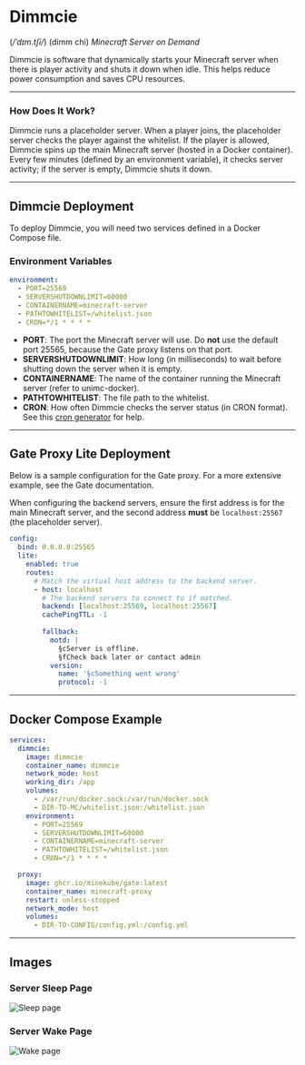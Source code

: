 # Dimmcie 
(*/ˈdɪm.tʃi/*) (dimm chi)
_Minecraft Server on Demand_

Dimmcie is software that dynamically starts your Minecraft server when there is player activity and shuts it down when idle. This helps reduce power consumption and saves CPU resources.

---

### How Does It Work?

Dimmcie runs a placeholder server. When a player joins, the placeholder server checks the player against the whitelist. If the player is allowed, Dimmcie spins up the main Minecraft server (hosted in a Docker container). Every few minutes (defined by an environment variable), it checks server activity; if the server is empty, Dimmcie shuts it down.

---

## Dimmcie Deployment

To deploy Dimmcie, you will need two services defined in a Docker Compose file.

### Environment Variables

```yml
environment:
  - PORT=25569               
  - SERVERSHUTDOWNLIMIT=60000
  - CONTAINERNAME=minecraft-server
  - PATHTOWHITELIST=/whitelist.json
  - CRON=*/1 * * * *
```

- **PORT**: The port the Minecraft server will use. Do **not** use the default port 25565, because the Gate proxy listens on that port.  
- **SERVERSHUTDOWNLIMIT**: How long (in milliseconds) to wait before shutting down the server when it is empty.  
- **CONTAINERNAME**: The name of the container running the Minecraft server (refer to unimc-docker).  
- **PATHTOWHITELIST**: The file path to the whitelist.  
- **CRON**: How often Dimmcie checks the server status (in CRON format). See this [cron generator](https://crontab.cronhub.io/) for help.

---

## Gate Proxy Lite Deployment

Below is a sample configuration for the Gate proxy. For a more extensive example, see the Gate documentation.  

When configuring the backend servers, ensure the first address is for the main Minecraft server, and the second address **must** be `localhost:25567` (the placeholder server).

```yml
config:
  bind: 0.0.0.0:25565
  lite:
    enabled: true
    routes:
      # Match the virtual host address to the backend server.
      - host: localhost
        # The backend servers to connect to if matched.
        backend: [localhost:25569, localhost:25567]
        cachePingTTL: -1
        
        fallback:
          motd: |
            §cServer is offline.
            §fCheck back later or contact admin
          version:
            name: '§cSomething went wrong'
            protocol: -1
```

---

## Docker Compose Example

```yml
services:
  dimmcie:
    image: dimmcie
    container_name: dimmcie
    network_mode: host
    working_dir: /app
    volumes:
      - /var/run/docker.sock:/var/run/docker.sock
      - DIR-TO-MC/whitelist.json:/whitelist.json
    environment:
      - PORT=25569
      - SERVERSHUTDOWNLIMIT=60000
      - CONTAINERNAME=minecraft-server
      - PATHTOWHITELIST=/whitelist.json
      - CRON=*/1 * * * *

  proxy:
    image: ghcr.io/minekube/gate:latest
    container_name: minecraft-proxy
    restart: unless-stopped
    network_mode: host
    volumes:
      - DIR-TO-CONFIG/config.yml:/config.yml
```

---

## Images

### Server Sleep Page  
![Sleep page](https://imgur.com/gWXW1Bj.png)

### Server Wake Page  
![Wake page](https://imgur.com/Zk5pDOf.png)
